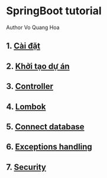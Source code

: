 # SpringBoot tutorial
Author Vo Quang Hoa

## 1. [Cài đặt](Setup.md)
## 2. [Khởi tạo dự án](Init.md)
## 3. [Controller](Controllers.md)
## 4. [Lombok](Lombok.md)
## 5. [Connect database](Database-1.md)
## 6. [Exceptions handling](Exceptions.md)
## 7. [Security](Security-1.md)